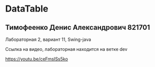 # DataTable

## Тимофеенко Денис Александрович 821701

Лабораторная 2, вариант 11,  Swing-java

Ссылка на видео, лабораторная находится на ветке dev

https://youtu.be/ceFmsISs5ko
